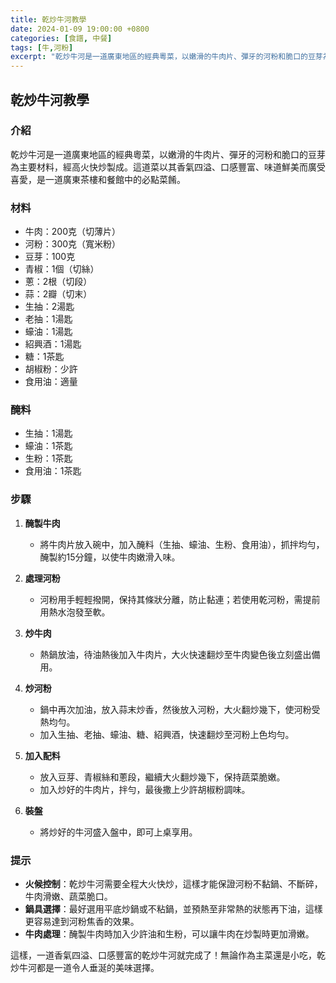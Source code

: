 ```yaml
---
title: 乾炒牛河教學
date: 2024-01-09 19:00:00 +0800
categories: [食譜, 中餐]
tags: [牛,河粉] 
excerpt: "乾炒牛河是一道廣東地區的經典粵菜，以嫩滑的牛肉片、彈牙的河粉和脆口的豆芽為主要材料，經高火快炒製成"
---
```


## 乾炒牛河教學

### 介紹
乾炒牛河是一道廣東地區的經典粵菜，以嫩滑的牛肉片、彈牙的河粉和脆口的豆芽為主要材料，經高火快炒製成。這道菜以其香氣四溢、口感豐富、味道鮮美而廣受喜愛，是一道廣東茶樓和餐館中的必點菜餚。

### 材料
- 牛肉：200克（切薄片）
- 河粉：300克（寬米粉）
- 豆芽：100克
- 青椒：1個（切絲）
- 蔥：2根（切段）
- 蒜：2瓣（切末）
- 生抽：2湯匙
- 老抽：1湯匙
- 蠔油：1湯匙
- 紹興酒：1湯匙
- 糖：1茶匙
- 胡椒粉：少許
- 食用油：適量

### 醃料
- 生抽：1湯匙
- 蠔油：1茶匙
- 生粉：1茶匙
- 食用油：1茶匙

### 步驟

1. **醃製牛肉**
   - 將牛肉片放入碗中，加入醃料（生抽、蠔油、生粉、食用油），抓拌均勻，醃製約15分鐘，以使牛肉嫩滑入味。

2. **處理河粉**
   - 河粉用手輕輕撥開，保持其條狀分離，防止黏連；若使用乾河粉，需提前用熱水泡發至軟。

3. **炒牛肉**
   - 熱鍋放油，待油熱後加入牛肉片，大火快速翻炒至牛肉變色後立刻盛出備用。

4. **炒河粉**
   - 鍋中再次加油，放入蒜末炒香，然後放入河粉，大火翻炒幾下，使河粉受熱均勻。
   - 加入生抽、老抽、蠔油、糖、紹興酒，快速翻炒至河粉上色均勻。

5. **加入配料**
   - 放入豆芽、青椒絲和蔥段，繼續大火翻炒幾下，保持蔬菜脆嫩。
   - 加入炒好的牛肉片，拌勻，最後撒上少許胡椒粉調味。

6. **裝盤**
   - 將炒好的牛河盛入盤中，即可上桌享用。

### 提示
- **火候控制**：乾炒牛河需要全程大火快炒，這樣才能保證河粉不黏鍋、不斷碎，牛肉滑嫩、蔬菜脆口。
- **鍋具選擇**：最好選用平底炒鍋或不粘鍋，並預熱至非常熱的狀態再下油，這樣更容易達到河粉焦香的效果。
- **牛肉處理**：醃製牛肉時加入少許油和生粉，可以讓牛肉在炒製時更加滑嫩。

這樣，一道香氣四溢、口感豐富的乾炒牛河就完成了！無論作為主菜還是小吃，乾炒牛河都是一道令人垂涎的美味選擇。

